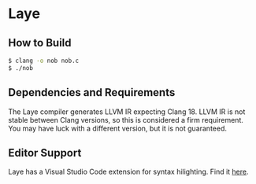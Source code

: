 # Laye

## How to Build

```bash
$ clang -o nob nob.c
$ ./nob
```

## Dependencies and Requirements

The Laye compiler generates LLVM IR expecting Clang 18. LLVM IR is not stable between Clang versions, so this is considered a firm requirement. You may have luck with a different version, but it is not guaranteed.

## Editor Support

Laye has a Visual Studio Code extension for syntax hilighting. Find it [here](https://github.com/laye-lang/laye-vscode).
